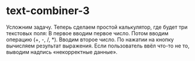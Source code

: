 # text-combiner-3

Усложним задачу. Теперь сделаем простой калькулятор, где будет три текстовых поля:
В первое вводим первое число.
Потом вводим операцию (+, -, /, *).
Вводим второе число.
По нажатии на кнопку вычисляем результат выражения. Если пользователь ввёл что-то не то, выводим надпись «некорректные данные».
